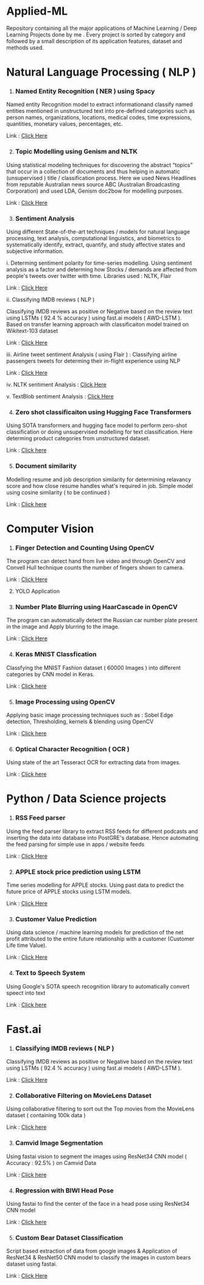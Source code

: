 # Applied-ML
Repository containing all the major applications of Machine Learning / Deep Learning Projects done by me . Every project is sorted by category and followed by a small description of its application features, dataset and methods used.

# Natural Language Processing ( NLP )


 1. ### Named Entity Recognition ( NER ) using Spacy
Named entity Recognition model to extract informationand classify named entities mentioned in unstructured text into pre-defined categories such as person names, organizations, locations, medical codes, time expressions, quantities, monetary values, percentages, etc. 


Link : [Click Here](https://github.com/dudesparsh/Applied-ML/blob/master/NLP_Named_Entity_Recognition.ipynb)

2. ### Topic Modelling using Genism and NLTK
Using statistical modeling techniques for discovering the abstract “topics” that occur in a collection of documents and thus helping in automatic (unsupervised ) title / classification process. Here we used News Headlines from reputable Australian news source ABC (Australian Broadcasting Corporation) and used LDA, Genism doc2bow for modelling purposes. 

Link : [Click Here](https://github.com/dudesparsh/Applied-ML/blob/master/NLP_Topic_Modelling.ipynb)

3. ### Sentiment Analysis

Using different State-of-the-art techniques / models for natural language processing, text analysis, computational linguistics, and biometrics to systematically identify, extract, quantify, and study affective states and subjective information. 

i. Determing sentiment polarity for time-series modelling. Using sentiment analysis as a factor and determing how Stocks / demands are affected from people's tweets over twitter with time. Libraries used : NLTK, Flair

Link : [Click Here](https://github.com/dudesparsh/100-days-of-code/blob/master/main.py)

ii. Classifying IMDB reviews ( NLP )

Classifying IMDB reviews as positive or Negative based on the review text using LSTMs ( 92.4 % accuracy ) using fast.ai models ( AWD-LSTM ). Based on transfer learning approach with classificaiton model trained on Wikitext-103 dataset

Link : [Click Here](https://github.com/dudesparsh/Applied-ML/blob/master/IMDB_NLP.ipynb)

iii. Airline tweet sentiment Analysis ( using Flair ) : Classifying airline passengers tweets for determing their in-flight experience using NLP

Link : [Click Here](https://github.com/dudesparsh/Applied-ML/blob/master/Sentiment_Analysis_using_Flair.ipynb)

iv. NLTK sentiment Analysis :  [Click Here](https://github.com/dudesparsh/100-days-of-code/blob/master/NLTK_Sentiment_Analysis.ipynb)

v. TextBlob sentiment Analysis :  [Click Here](https://github.com/dudesparsh/100-days-of-code/blob/master/TextBlob_Sentiment_Analysis.ipynb)
 


4. ### Zero shot classificaiton using Hugging Face Transformers

Using SOTA transformers and hugging face model to perform zero-shot classification or doing unsupervised modelling for text classification. Here determing product categories from unstructured dataset.

Link : [Click here](https://github.com/dudesparsh/Applied-ML/blob/master/Product_categories_from_unstructured_dataset.ipynb)

5. ### Document similarity

Modelling resume and job description similarity for determining relavancy score and how close resume handles what's required in job. Simple model using cosine similarity ( to be continued )

Link : [Click here](https://github.com/dudesparsh/Applied-ML/blob/master/Resume_Scorer.ipynb)


# Computer Vision

 1. ### Finger Detection and Counting Using OpenCV
The program can detect hand from live video and through OpenCV and Convell Hull technique counts the number of fingers shown to camera.

Link : [Click Here](https://github.com/dudesparsh/Applied-ML/blob/master/Finger_Count.ipynb)

2. YOLO Application
3. ### Number Plate Blurring using HaarCascade in OpenCV
The program can automatically detect the Russian car number plate present in the image and Apply blurring to the image.

Link : [Click Here](https://github.com/dudesparsh/Applied-ML/blob/master/Number_Plate_Blurring_using_HaarCascade_%28OpenCV%29.ipynb)

4. ### Keras MNIST Classfication
Classfying the MNIST Fashion dataset ( 60000 Images ) into different categories by CNN model in Keras.

Link : [Click here](https://github.com/dudesparsh/100-days-of-code/blob/master/Keras%20Fashion%20MNIST%20Image%20Classification.ipynb)


5. ### Image Processing using OpenCV
Applying basic image processing techniques such as : Sobel Edge detection, Thresholding, kernels & blending using OpenCV

Link : [Click here](https://github.com/dudesparsh/100-days-of-code/blob/master/07_Image_Processing_Assessment.ipynb)


6. ### Optical Character Recognition ( OCR )
Using state of the art Tesseract OCR for extracting data from images.

Link : [Click here](https://github.com/dudesparsh/Applied-ML/blob/master/Tesseract_OCR.ipynb)

# Python / Data Science projects

 1. ### RSS Feed parser
Using the feed parser library to extract RSS feeds for different podcasts and inserting the data into database into PostGRE's database. Hence automating the feed parsing for simple use in apps / website feeds

Link : [Click Here](https://github.com/dudesparsh/Applied-ML/blob/master/rss_feed.py)

2. ### APPLE stock price prediction using LSTM
Time series modelling for APPLE stocks. Using past data to predict the future price of APPLE stocks using LSTM models.

Link : [Click Here](https://github.com/dudesparsh/100-days-of-code/blob/master/APPLE_stock_price_prediction_using_LSTM.ipynb)

3. ### Customer Value Prediction

Using data science / machine learning models for prediction of the net profit attributed to the entire future relationship with a customer (Customer Life time Value).

Link : [Click Here](https://github.com/dudesparsh/Applied-ML/blob/master/Customer_Value_Prediction.ipynb)

4. ### Text to Speech System

Using Google's SOTA speech recognition library to automatically convert speect into text

Link : [Click here](https://github.com/dudesparsh/100-days-of-code/blob/master/Text_to_speech_Demo.ipynb)


# Fast.ai
1. ### Classifying IMDB reviews ( NLP )
Classifying IMDB reviews as positive or Negative based on the review text using LSTMs ( 92.4 % accuracy ) using fast.ai models ( AWD-LSTM ).

Link : [Click Here](https://github.com/dudesparsh/Applied-ML/blob/master/IMDB_NLP.ipynb)

2.  ### Collaborative Filtering on MovieLens Dataset
Using collaborative filtering to sort out the Top movies from the MovieLens dataset ( containing 100k data )

Link : [Click here](https://github.com/dudesparsh/Applied-ML/blob/master/Movielens_Collaborative_Filtering.ipynb)

3. ### Camvid Image Segmentation
Using fastai vision to segment the images using ResNet34 CNN model ( Accuracy : 92.5% ) on Camvid Data

Link : [Click here](https://github.com/dudesparsh/Applied-ML/blob/master/Camvid.ipynb)

4. ### Regression with BIWI Head Pose
Using fastai to find the center of the face in a head pose using ResNet34 CNN model

Link : [Click here](https://github.com/dudesparsh/Applied-ML/blob/master/Regression_with_BIWI_head_pose.ipynb)

5. ### Custom Bear Dataset Classification
Script based extraction of data from google images & Application of ResNet34 & ResNet50 CNN model to classify the images in custom bears dataset using fastai.

Link : [Click Here](https://github.com/dudesparsh/Applied-ML/blob/master/Custom%20dataset%20Classification.ipynb)
